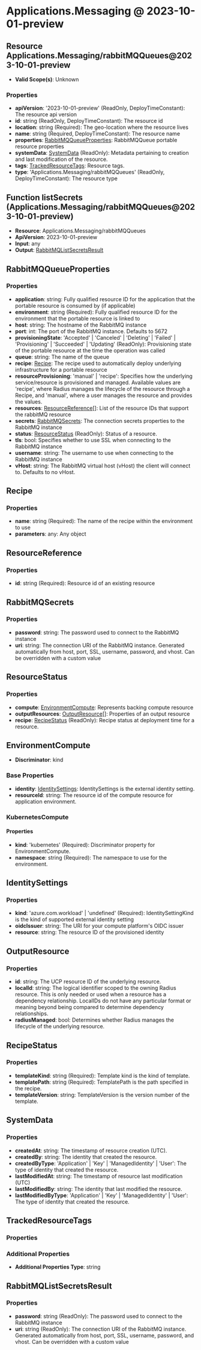 # Applications.Messaging @ 2023-10-01-preview

## Resource Applications.Messaging/rabbitMQQueues@2023-10-01-preview
* **Valid Scope(s)**: Unknown
### Properties
* **apiVersion**: '2023-10-01-preview' (ReadOnly, DeployTimeConstant): The resource api version
* **id**: string (ReadOnly, DeployTimeConstant): The resource id
* **location**: string (Required): The geo-location where the resource lives
* **name**: string (Required, DeployTimeConstant): The resource name
* **properties**: [RabbitMQQueueProperties](#rabbitmqqueueproperties): RabbitMQQueue portable resource properties
* **systemData**: [SystemData](#systemdata) (ReadOnly): Metadata pertaining to creation and last modification of the resource.
* **tags**: [TrackedResourceTags](#trackedresourcetags): Resource tags.
* **type**: 'Applications.Messaging/rabbitMQQueues' (ReadOnly, DeployTimeConstant): The resource type

## Function listSecrets (Applications.Messaging/rabbitMQQueues@2023-10-01-preview)
* **Resource**: Applications.Messaging/rabbitMQQueues
* **ApiVersion**: 2023-10-01-preview
* **Input**: any
* **Output**: [RabbitMQListSecretsResult](#rabbitmqlistsecretsresult)

## RabbitMQQueueProperties
### Properties
* **application**: string: Fully qualified resource ID for the application that the portable resource is consumed by (if applicable)
* **environment**: string (Required): Fully qualified resource ID for the environment that the portable resource is linked to
* **host**: string: The hostname of the RabbitMQ instance
* **port**: int: The port of the RabbitMQ instance. Defaults to 5672
* **provisioningState**: 'Accepted' | 'Canceled' | 'Deleting' | 'Failed' | 'Provisioning' | 'Succeeded' | 'Updating' (ReadOnly): Provisioning state of the portable resource at the time the operation was called
* **queue**: string: The name of the queue
* **recipe**: [Recipe](#recipe): The recipe used to automatically deploy underlying infrastructure for a portable resource
* **resourceProvisioning**: 'manual' | 'recipe': Specifies how the underlying service/resource is provisioned and managed. Available values are 'recipe', where Radius manages the lifecycle of the resource through a Recipe, and 'manual', where a user manages the resource and provides the values.
* **resources**: [ResourceReference](#resourcereference)[]: List of the resource IDs that support the rabbitMQ resource
* **secrets**: [RabbitMQSecrets](#rabbitmqsecrets): The connection secrets properties to the RabbitMQ instance
* **status**: [ResourceStatus](#resourcestatus) (ReadOnly): Status of a resource.
* **tls**: bool: Specifies whether to use SSL when connecting to the RabbitMQ instance
* **username**: string: The username to use when connecting to the RabbitMQ instance
* **vHost**: string: The RabbitMQ virtual host (vHost) the client will connect to. Defaults to no vHost.

## Recipe
### Properties
* **name**: string (Required): The name of the recipe within the environment to use
* **parameters**: any: Any object

## ResourceReference
### Properties
* **id**: string (Required): Resource id of an existing resource

## RabbitMQSecrets
### Properties
* **password**: string: The password used to connect to the RabbitMQ instance
* **uri**: string: The connection URI of the RabbitMQ instance. Generated automatically from host, port, SSL, username, password, and vhost. Can be overridden with a custom value

## ResourceStatus
### Properties
* **compute**: [EnvironmentCompute](#environmentcompute): Represents backing compute resource
* **outputResources**: [OutputResource](#outputresource)[]: Properties of an output resource
* **recipe**: [RecipeStatus](#recipestatus) (ReadOnly): Recipe status at deployment time for a resource.

## EnvironmentCompute
* **Discriminator**: kind

### Base Properties
* **identity**: [IdentitySettings](#identitysettings): IdentitySettings is the external identity setting.
* **resourceId**: string: The resource id of the compute resource for application environment.
### KubernetesCompute
#### Properties
* **kind**: 'kubernetes' (Required): Discriminator property for EnvironmentCompute.
* **namespace**: string (Required): The namespace to use for the environment.


## IdentitySettings
### Properties
* **kind**: 'azure.com.workload' | 'undefined' (Required): IdentitySettingKind is the kind of supported external identity setting
* **oidcIssuer**: string: The URI for your compute platform's OIDC issuer
* **resource**: string: The resource ID of the provisioned identity

## OutputResource
### Properties
* **id**: string: The UCP resource ID of the underlying resource.
* **localId**: string: The logical identifier scoped to the owning Radius resource. This is only needed or used when a resource has a dependency relationship. LocalIDs do not have any particular format or meaning beyond being compared to determine dependency relationships.
* **radiusManaged**: bool: Determines whether Radius manages the lifecycle of the underlying resource.

## RecipeStatus
### Properties
* **templateKind**: string (Required): Template kind is the kind of template.
* **templatePath**: string (Required): TemplatePath is the path specified in the recipe.
* **templateVersion**: string: TemplateVersion is the version number of the template.

## SystemData
### Properties
* **createdAt**: string: The timestamp of resource creation (UTC).
* **createdBy**: string: The identity that created the resource.
* **createdByType**: 'Application' | 'Key' | 'ManagedIdentity' | 'User': The type of identity that created the resource.
* **lastModifiedAt**: string: The timestamp of resource last modification (UTC)
* **lastModifiedBy**: string: The identity that last modified the resource.
* **lastModifiedByType**: 'Application' | 'Key' | 'ManagedIdentity' | 'User': The type of identity that created the resource.

## TrackedResourceTags
### Properties
### Additional Properties
* **Additional Properties Type**: string

## RabbitMQListSecretsResult
### Properties
* **password**: string (ReadOnly): The password used to connect to the RabbitMQ instance
* **uri**: string (ReadOnly): The connection URI of the RabbitMQ instance. Generated automatically from host, port, SSL, username, password, and vhost. Can be overridden with a custom value

